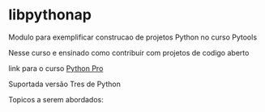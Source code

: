 # libpythonap
Modulo para exemplificar construcao de projetos Python no curso Pytools

Nesse curso e ensinado como contribuir com projetos de codigo aberto

link para o curso [Python Pro](https://www.python.pro.br)

Suportada versão Tres de Python

Topicos a serem abordados:
